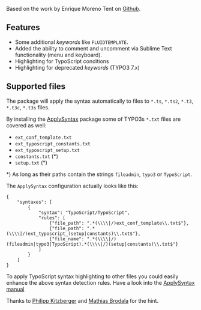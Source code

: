 Based on the work by Enrique Moreno Tent on [Github](https://github.com/search?q=typoscript&ref=opensearch).

## Features
- Some additional _keywords_ like ``FLUIDTEMPLATE``.
- Added the ability to comment and uncomment via Sublime Text functionality (menu and keyboard).
- Highlighting for TypoScript conditions
- Highlighting for deprecated _keywords_ (TYPO3 7.x)

## Supported files

The package will apply the syntax automatically to files to ``*.ts``, ``*.ts2``, ``*.t3``, ``*.t3c``, ``*.t3s`` files.

By installing the [ApplySyntax][] package some of TYPO3s ``*.txt`` files are covered as well:

* ``ext_conf_template.txt``
* ``ext_typoscript_constants.txt``
* ``ext_typoscript_setup.txt``
* ``constants.txt`` (*)
* ``setup.txt`` (*)

\*) As long as their paths contain the strings ``fileadmin``, ``typo3`` or ``TypoScript``.

The ``ApplySyntax`` configuration actually looks like this:

    {
        "syntaxes": [
            {
                "syntax": "TypoScript/TypoScript",
                "rules": [
                    {"file_path": ".*(\\\\|/)ext_conf_template\\.txt$"},
                    {"file_path": ".*(\\\\|/)ext_typoscript_(setup|constants)\\.txt$"},
                    {"file_name": ".*(\\\\|/)(fileadmin|typo3|TypoScript).*(\\\\|/)(setup|constants)\\.txt$"}
                ]
            }
        ]
    }

To apply TypoScript syntax highlighting to other files you could easily enhance the above syntax detection rules. Have a look into the [ApplySyntax manual][]

Thanks to [Philipp Kitzberger][] and [Mathias Brodala][] for the hint.

[ApplySyntax]: https://github.com/facelessuser/ApplySyntax
[ApplySyntax manual]: http://facelessuser.github.io/ApplySyntax/usage/#overview
[Philipp Kitzberger]: https://github.com/Kitzberger
[Mathias Brodala]: https://github.com/mbrodala
